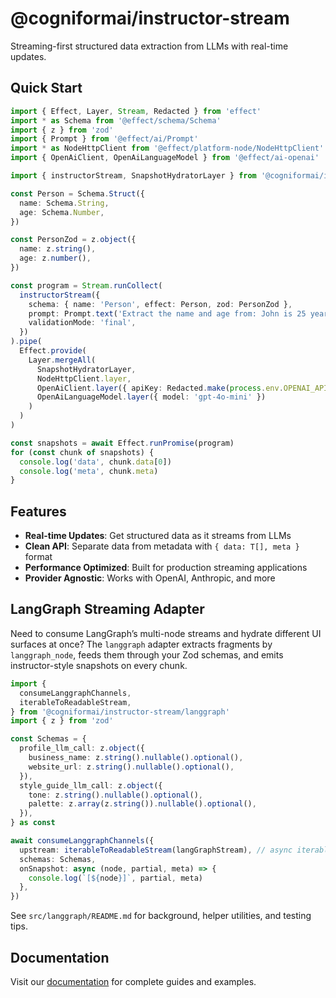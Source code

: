# @cogniformai/instructor-stream

Streaming-first structured data extraction from LLMs with real-time updates.

## Quick Start

```ts
import { Effect, Layer, Stream, Redacted } from 'effect'
import * as Schema from '@effect/schema/Schema'
import { z } from 'zod'
import { Prompt } from '@effect/ai/Prompt'
import * as NodeHttpClient from '@effect/platform-node/NodeHttpClient'
import { OpenAiClient, OpenAiLanguageModel } from '@effect/ai-openai'

import { instructorStream, SnapshotHydratorLayer } from '@cogniformai/instructor-stream'

const Person = Schema.Struct({
  name: Schema.String,
  age: Schema.Number,
})

const PersonZod = z.object({
  name: z.string(),
  age: z.number(),
})

const program = Stream.runCollect(
  instructorStream({
    schema: { name: 'Person', effect: Person, zod: PersonZod },
    prompt: Prompt.text('Extract the name and age from: John is 25 years old.'),
    validationMode: 'final',
  })
).pipe(
  Effect.provide(
    Layer.mergeAll(
      SnapshotHydratorLayer,
      NodeHttpClient.layer,
      OpenAiClient.layer({ apiKey: Redacted.make(process.env.OPENAI_API_KEY!) }),
      OpenAiLanguageModel.layer({ model: 'gpt-4o-mini' })
    )
  )
)

const snapshots = await Effect.runPromise(program)
for (const chunk of snapshots) {
  console.log('data', chunk.data[0])
  console.log('meta', chunk.meta)
}
```

## Features

- **Real-time Updates**: Get structured data as it streams from LLMs
- **Clean API**: Separate data from metadata with `{ data: T[], meta }` format
- **Performance Optimized**: Built for production streaming applications
- **Provider Agnostic**: Works with OpenAI, Anthropic, and more

## LangGraph Streaming Adapter

Need to consume LangGraph’s multi-node streams and hydrate different UI surfaces at once? The `langgraph` adapter extracts fragments by `langgraph_node`, feeds them through your Zod schemas, and emits instructor-style snapshots on every chunk.

```typescript
import {
  consumeLanggraphChannels,
  iterableToReadableStream,
} from '@cogniformai/instructor-stream/langgraph'
import { z } from 'zod'

const Schemas = {
  profile_llm_call: z.object({
    business_name: z.string().nullable().optional(),
    website_url: z.string().nullable().optional(),
  }),
  style_guide_llm_call: z.object({
    tone: z.string().nullable().optional(),
    palette: z.array(z.string()).nullable().optional(),
  }),
} as const

await consumeLanggraphChannels({
  upstream: iterableToReadableStream(langGraphStream), // async iterable of parsed envelopes
  schemas: Schemas,
  onSnapshot: async (node, partial, meta) => {
    console.log(`[${node}]`, partial, meta)
  },
})
```

See `src/langgraph/README.md` for background, helper utilities, and testing tips.

## Documentation

Visit our [documentation](https://github.com/cogniformai/instructor-stream-js) for complete guides and examples.
